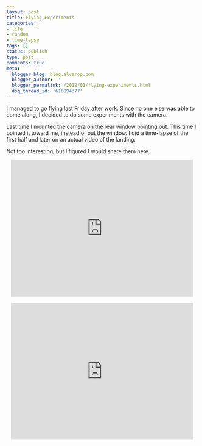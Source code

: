 ```yaml
---
layout: post
title: Flying Experiments
categories:
- life
- random
- time-lapse
tags: []
status: publish
type: post
comments: true
meta:
  blogger_blog: blog.alvarop.com
  blogger_author: ''
  blogger_permalink: /2012/01/flying-experiments.html
  dsq_thread_id: '616894377'
---
```

I managed to go flying last Friday after work. Since no one else was able to come along, I decided to do some experiments with the camera.

Last time I mounted the camera on the rear window pointing out. This time I pointed it toward me, instead of out the window. I did a time-lapse of the first half and later on an actual video of the landing.

Not too interesting, but I figured I would share them here.

<div style="text-align: center;"><iframe allowfullscreen="" frameborder="0" height="360" src="https://www.youtube.com/embed/A8SWLaYVga0" width="480"></iframe></div>
<br />
<div style="text-align: center;"><iframe allowfullscreen="" frameborder="0" height="360" src="https://www.youtube.com/embed/WST__Ool4ss" width="480"></iframe></div>
